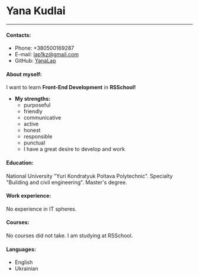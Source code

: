 # Yana Kudlai
---
#### Contacts:
- Phone: +380500169287
- E-mail: lap1kz@gmail.com
- GitHub: [YanaLap](https://github.com/YanaLap)

#### About myself:
I want to learn **Front-End Development** in **RSSchool!**

+ **My strengths:**
   + purposeful 
   + friendly 
   + communicative
   + active
   + honest
   + responsible
   + punctual
   + I have a great desire to develop and work

#### Education:
National University "Yuri Kondratyuk Poltava Polytechnic". 
Specialty "Building and civil engineering". Master's degree.

#### Work experience:
No experience in IT spheres.

#### Courses:
No courses did not take. I am studying at RSSchool.

#### Languages:
* English
* Ukrainian